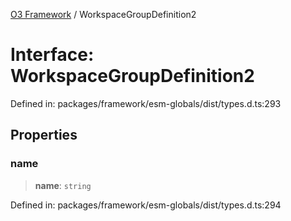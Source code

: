 [O3 Framework](../API.md) / WorkspaceGroupDefinition2

# Interface: WorkspaceGroupDefinition2

Defined in: packages/framework/esm-globals/dist/types.d.ts:293

## Properties

### name

> **name**: `string`

Defined in: packages/framework/esm-globals/dist/types.d.ts:294
